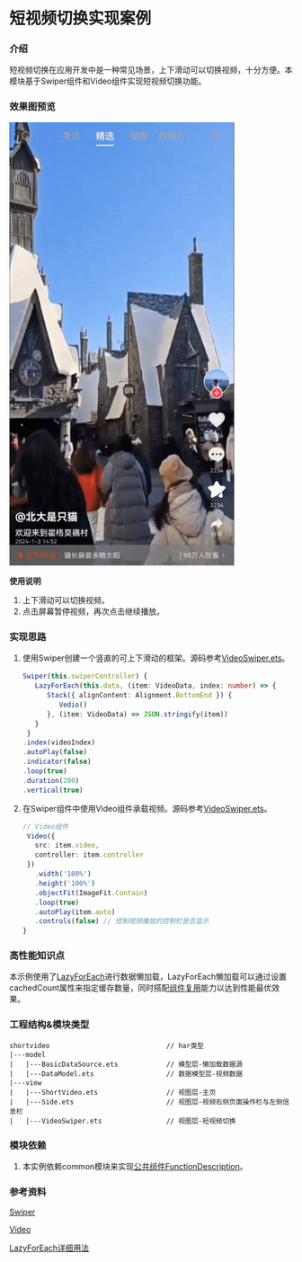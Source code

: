# 短视频切换实现案例

### 介绍

短视频切换在应用开发中是一种常见场景，上下滑动可以切换视频，十分方便。本模块基于Swiper组件和Video组件实现短视频切换功能。

### 效果图预览

<img src="../../product/entry/src/main/resources/base/media/short_video.gif" width="400">

**使用说明**

1. 上下滑动可以切换视频。
2. 点击屏幕暂停视频，再次点击继续播放。

### 实现思路

1. 使用Swiper创建一个竖直的可上下滑动的框架。源码参考[VideoSwiper.ets](./src/main/ets/view/VideoSwiper.ets)。

   ```typescript
   Swiper(this.swiperController) { 
      LazyForEach(this.data, (item: VideoData, index: number) => {
         Stack({ alignContent: Alignment.BottomEnd }) {
            Vedio()
         }, (item: VideoData) => JSON.stringify(item))
      }
    }
   .index(videoIndex)
   .autoPlay(false)
   .indicator(false)
   .loop(true)
   .duration(200)
   .vertical(true)
   ```

2. 在Swiper组件中使用Video组件承载视频。源码参考[VideoSwiper.ets](./src/main/ets/view/VideoSwiper.ets)。

   ```typescript
   // Video组件
    Video({
      src: item.video,
      controller: item.controller
    })
      .width('100%')
      .height('100%')
      .objectFit(ImageFit.Contain)
      .loop(true)
      .autoPlay(item.auto)
      .controls(false) // 控制视频播放的控制栏是否显示
   }
   ```

### 高性能知识点

本示例使用了[LazyForEach](https://developer.harmonyos.com/cn/docs/documentation/doc-guides-V3/arkts-rendering-control-lazyforeach-0000001524417213-V3)进行数据懒加载，LazyForEach懒加载可以通过设置cachedCount属性来指定缓存数量，同时搭配[组件复用](https://developer.huawei.com/consumer/cn/doc/harmonyos-guides/best-practices-long-list-0000001728333749#section36781044162218)能力以达到性能最优效果。


### 工程结构&模块类型

   ```
   shortvideo                             // har类型
   |---model
   |   |---BasicDataSource.ets            // 模型层-懒加载数据源
   |   |---DataModel.ets                  // 数据模型层-视频数据
   |---view
   |   |---ShortVideo.ets                 // 视图层-主页
   |   |---Side.ets                       // 视图层-视频右侧页面操作栏与左侧信息栏
   |   |---VideoSwiper.ets                // 视图层-短视频切换
   ```

### 模块依赖

1. 本实例依赖common模块来实现[公共组件FunctionDescription](../../common/utils/src/main/ets/component/FunctionDescription.ets)。

### 参考资料
[Swiper](https://developer.huawei.com/consumer/cn/doc/harmonyos-references/ts-container-swiper-0000001774121298)

[Video](https://developer.huawei.com/consumer/cn/doc/harmonyos-references/ts-media-components-video-0000001821000921)

[LazyForEach详细用法](https://developer.huawei.com/consumer/cn/doc/harmonyos-guides/arkts-rendering-control-lazyforeach-0000001820879609)